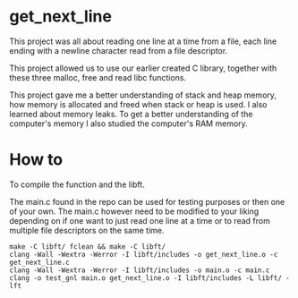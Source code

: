 # get_next_line
This project was all about reading one line at a time from a file, each line ending with a newline character read from a file descriptor. 

This project allowed us to use our earlier created C library, together with these three malloc, free and read libc functions.

This project gave me a better understanding of stack and heap memory, how memory is allocated and freed when stack or heap is used. I also learned about memory leaks.
To get a better understanding of the computer's memory I also studied the computer's RAM memory.

# How to

To compile the function and the libft.

The main.c found in the repo can be used for testing purposes or then one of your own. The main.c however need to be modified to your liking depending on if one want to just read one line at a time or to read from multiple file descriptors on the same time.
```
make -C libft/ fclean && make -C libft/
clang -Wall -Wextra -Werror -I libft/includes -o get_next_line.o -c get_next_line.c
clang -Wall -Wextra -Werror -I libft/includes -o main.o -c main.c
clang -o test_gnl main.o get_next_line.o -I libft/includes -L libft/ -lft

```
